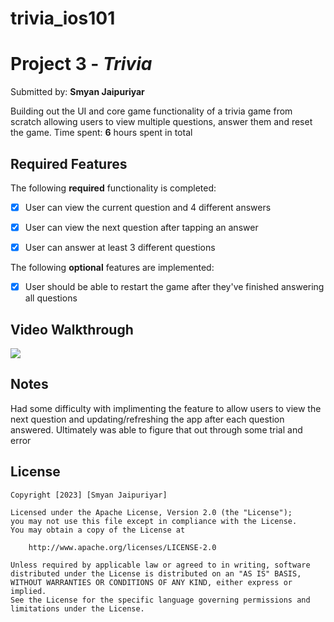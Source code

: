 # trivia_ios101
# Project 3 - *Trivia*

Submitted by: **Smyan Jaipuriyar**

Building out the UI and core game functionality of a trivia game from scratch allowing users to view multiple questions, answer them and reset the game.
Time spent: **6** hours spent in total

## Required Features

The following **required** functionality is completed:

- [x] User can view the current question and 4 different answers
- [x] User can view the next question after tapping an answer
- [x] User can answer at least 3 different questions


The following **optional** features are implemented:

- [x] User should be able to restart the game after they've finished answering all questions

## Video Walkthrough

<div>
    <a href="https://www.loom.com/share/3c8c29e9919940c1b42e2e49ef2101a6">
    </a>
    <a href="https://www.loom.com/share/3c8c29e9919940c1b42e2e49ef2101a6">
      <img style="max-width:300px;" src="https://cdn.loom.com/sessions/thumbnails/3c8c29e9919940c1b42e2e49ef2101a6-with-play.gif">
    </a>
  </div>

## Notes

Had some difficulty with implimenting the feature to allow users to view the next question and updating/refreshing the app after each question answered. Ultimately was able to figure that out through some trial and error

## License

    Copyright [2023] [Smyan Jaipuriyar]

    Licensed under the Apache License, Version 2.0 (the "License");
    you may not use this file except in compliance with the License.
    You may obtain a copy of the License at

        http://www.apache.org/licenses/LICENSE-2.0

    Unless required by applicable law or agreed to in writing, software
    distributed under the License is distributed on an "AS IS" BASIS,
    WITHOUT WARRANTIES OR CONDITIONS OF ANY KIND, either express or implied.
    See the License for the specific language governing permissions and
    limitations under the License.
